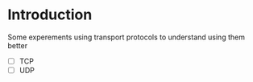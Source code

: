 # Introduction
Some experements using transport protocols to understand using them better

- [ ] TCP
- [ ] UDP

